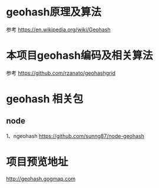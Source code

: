 # geohash原理及算法

参考
https://en.wikipedia.org/wiki/Geohash


# 本项目geohash编码及相关算法

参考
https://github.com/rzanato/geohashgrid


# geohash 相关包
## node
  1、ngeohash https://github.com/sunng87/node-geohash

# 项目预览地址
 
 http://geohash.gogmap.com
 
